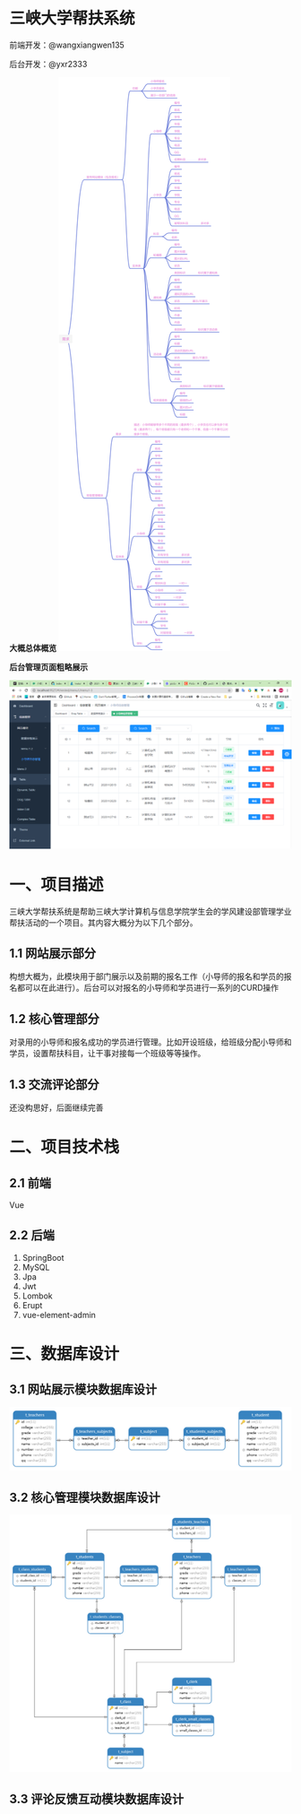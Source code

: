 # 三峡大学帮扶系统
前端开发：@wangxiangwen135

后台开发：@yxr2333

**大概总体概览**
![总体概览](https://raw.githubusercontent.com/yxr2333/imgContainer/main/%E9%9C%80%E6%B1%82.png)


**后台管理页面粗略展示**

![粗略展示](https://raw.githubusercontent.com/yxr2333/imgContainer/main/1.png)

# 一、项目描述
三峡大学帮扶系统是帮助三峡大学计算机与信息学院学生会的学风建设部管理学业帮扶活动的一个项目。其内容大概分为以下几个部分。
## 1.1 网站展示部分
构想大概为，此模块用于部门展示以及前期的报名工作（小导师的报名和学员的报名都可以在此进行）。后台可以对报名的小导师和学员进行一系列的CURD操作

## 1.2 核心管理部分
对录用的小导师和报名成功的学员进行管理。比如开设班级，给班级分配小导师和学员，设置帮扶科目，让干事对接每一个班级等等操作。

## 1.3 交流评论部分
还没构思好，后面继续完善

# 二、项目技术栈

## 2.1 前端

Vue

## 2.2 后端
1. SpringBoot
2. MySQL
3. Jpa
4. Jwt
5. Lombok
6. Erupt
7. vue-element-admin


# 三、数据库设计

## 3.1 网站展示模块数据库设计
![网站展示模块数据库](https://raw.githubusercontent.com/yxr2333/imgContainer/main/img/Diagram%201.png)


## 3.2 核心管理模块数据库设计
![核心管理模块数据库](https://raw.githubusercontent.com/yxr2333/imgContainer/main/img/Diagram%202.png)

## 3.3 评论反馈互动模块数据库设计